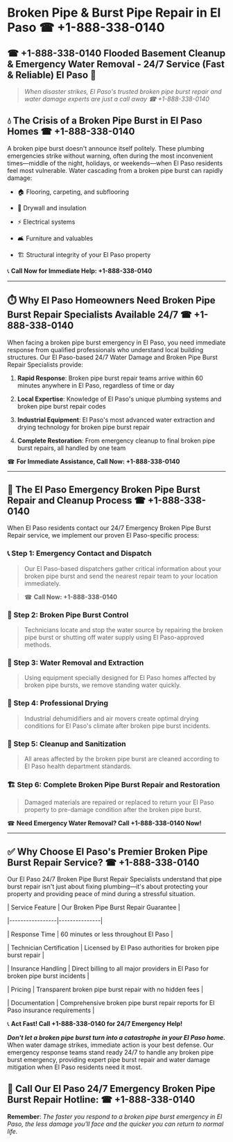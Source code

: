# Broken Pipe & Burst Pipe Repair in El Paso ☎ +1-888-338-0140  
## ☎ +1-888-338-0140 Flooded Basement Cleanup & Emergency Water Removal - 24/7 Service (Fast & Reliable) El Paso 🚨  

> *When disaster strikes, El Paso's trusted broken pipe burst repair and water damage experts are just a call away ☎ +1-888-338-0140*  

## 💧 The Crisis of a Broken Pipe Burst in El Paso Homes ☎ +1-888-338-0140  

A broken pipe burst doesn't announce itself politely. These plumbing emergencies strike without warning, often during the most inconvenient times—middle of the night, holidays, or weekends—when El Paso residents feel most vulnerable. Water cascading from a broken pipe burst can rapidly damage:  

* 🏠 Flooring, carpeting, and subflooring  
* 🧱 Drywall and insulation  
* ⚡ Electrical systems  
* 🛋️ Furniture and valuables  
* 🏗️ Structural integrity of your El Paso property  

📞 **Call Now for Immediate Help: +1-888-338-0140**  

---  

## ⏱️ Why El Paso Homeowners Need Broken Pipe Burst Repair Specialists Available 24/7 ☎ +1-888-338-0140  

When facing a broken pipe burst emergency in El Paso, you need immediate response from qualified professionals who understand local building structures. Our El Paso-based 24/7 Water Damage and Broken Pipe Burst Repair Specialists provide:  

1. **Rapid Response**: Broken pipe burst repair teams arrive within 60 minutes anywhere in El Paso, regardless of time or day  
2. **Local Expertise**: Knowledge of El Paso's unique plumbing systems and broken pipe burst repair codes  
3. **Industrial Equipment**: El Paso's most advanced water extraction and drying technology for broken pipe burst repair  
4. **Complete Restoration**: From emergency cleanup to final broken pipe burst repairs, all handled by one team  

☎ **For Immediate Assistance, Call Now: +1-888-338-0140**  

---  

## 🔧 The El Paso Emergency Broken Pipe Burst Repair and Cleanup Process ☎ +1-888-338-0140  

When El Paso residents contact our 24/7 Emergency Broken Pipe Burst Repair service, we implement our proven El Paso-specific process:  

### 📞 Step 1: Emergency Contact and Dispatch  
> Our El Paso-based dispatchers gather critical information about your broken pipe burst and send the nearest repair team to your location immediately.  
> ☎ **Call Now: +1-888-338-0140**  

### 🚿 Step 2: Broken Pipe Burst Control  
> Technicians locate and stop the water source by repairing the broken pipe burst or shutting off water supply using El Paso-approved methods.  

### 🌊 Step 3: Water Removal and Extraction  
> Using equipment specially designed for El Paso homes affected by broken pipe bursts, we remove standing water quickly.  

### 💨 Step 4: Professional Drying  
> Industrial dehumidifiers and air movers create optimal drying conditions for El Paso's climate after broken pipe burst incidents.  

### 🧼 Step 5: Cleanup and Sanitization  
> All areas affected by the broken pipe burst are cleaned according to El Paso health department standards.  

### 🏗️ Step 6: Complete Broken Pipe Burst Repair and Restoration  
> Damaged materials are repaired or replaced to return your El Paso property to pre-damage condition after the broken pipe burst.  

☎ **Need Emergency Water Removal? Call +1-888-338-0140 Now!**  

---  

## ✅ Why Choose El Paso's Premier Broken Pipe Burst Repair Service? ☎ +1-888-338-0140  

Our El Paso 24/7 Broken Pipe Burst Repair Specialists understand that pipe burst repair isn't just about fixing plumbing—it's about protecting your property and providing peace of mind during a stressful situation.  

| Service Feature | Our Broken Pipe Burst Repair Guarantee |  
|-----------------|---------------|  
| Response Time | 60 minutes or less throughout El Paso |  
| Technician Certification | Licensed by El Paso authorities for broken pipe burst repair |  
| Insurance Handling | Direct billing to all major providers in El Paso for broken pipe burst incidents |  
| Pricing | Transparent broken pipe burst repair with no hidden fees |  
| Documentation | Comprehensive broken pipe burst repair reports for El Paso insurance requirements |  

📞 **Act Fast! Call +1-888-338-0140 for 24/7 Emergency Help!**  

***Don't let a broken pipe burst turn into a catastrophe in your El Paso home.*** When water damage strikes, immediate action is your best defense. Our emergency response teams stand ready 24/7 to handle any broken pipe burst emergency, providing expert pipe burst repair and water damage mitigation when El Paso residents need it most.  

## 📱 Call Our El Paso 24/7 Emergency Broken Pipe Burst Repair Hotline: ☎ +1-888-338-0140  

**Remember**: *The faster you respond to a broken pipe burst emergency in El Paso, the less damage you'll face and the quicker you can return to normal life.*